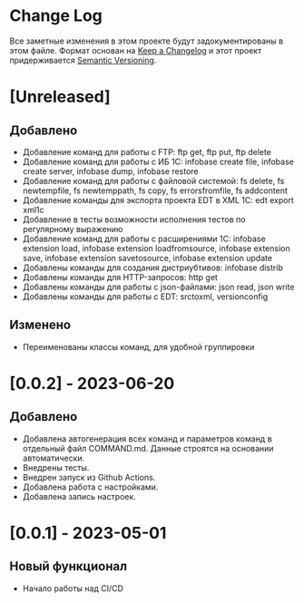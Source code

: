 # Change Log

Все заметные изменения в этом проекте будут задокументированы в этом файле.
Формат основан на [Keep a Changelog](http://keepachangelog.com/) и этот проект придерживается [Semantic Versioning](http://semver.org/).

# [Unreleased]

## Добавлено

* Добавление команд для работы с FTP: ftp get, ftp put, ftp delete
* Добавление команд для работы с ИБ 1С: infobase create file, infobase create server, infobase dump, infobase restore
* Добавление команд для работы с файловой системой: fs delete, fs newtempfile, fs newtemppath, fs copy, fs errorsfromfile, fs addcontent
* Добавление команды для экспорта проекта EDT в XML 1C: edt export xml1c
* Добавление в тесты возможности исполнения тестов по регулярному выражению
* Добавление команд для работы с расширениями 1С: infobase extension load, infobase extension loadfromsource, infobase extension save, infobase extension savetosource, infobase extension update
* Добавлены команды для создания дистриубтивов: infobase distrib
* Добавлены команды для HTTP-запросов: http get
* Добавлены команды для работы c json-файлами: json read, json write
* Добавлены команды для работы с EDT: srctoxml, versionconfig

## Изменено

* Переименованы классы команд, для удобной группировки

# [0.0.2] - 2023-06-20

## Добавлено

* Добавлена автогенерация всех команд и параметров команд в отдельный файл COMMAND.md. Данные строятся на основании автоматически.
* Внедрены тесты.
* Внедрен запуск из Github Actions.
* Добавлена работа с настройками.
* Добавлена запись настроек.

# [0.0.1] - 2023-05-01

## Новый функционал

* Начало работы над CI/CD
